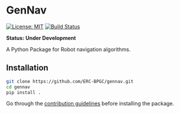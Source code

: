 # GenNav 

[![License: MIT](https://img.shields.io/badge/License-MIT-yellow.svg)](https://opensource.org/licenses/MIT) [![Build Status](https://travis-ci.org/ERC-BPGC/gennav.svg?branch=master)](https://travis-ci.org/ERC-BPGC/gennav)

**Status: Under Development**

A Python Package for Robot navigation algorithms.

## Installation

```bash
git clone https://github.com/ERC-BPGC/gennav.git
cd gennav
pip install . 
```

Go through the [contribution guidelines](./CONTRIBUTION.md) before installing the package. 
